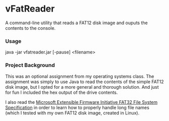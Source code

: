 # vFatReader

A command-line utility that reads a FAT12 disk image and ouputs the contents to the console.

### Usage
java -jar vfatreader.jar [-pause] \<filename\>

### Project Background
This was an optional assignment from my operating systems class. The assignment was simply to use Java to read the contents of the simple FAT12 disk image, but I opted for a more general and thorough solution. And just for fun I included the hex output of the drive contents.

I also read the [Microsoft Extensible Firmware Initiative FAT32 File System Specification](http://download.microsoft.com/download/1/6/1/161ba512-40e2-4cc9-843a-923143f3456c/fatgen103.doc) in order to learn how to properly handle long file names (which I tested with my own FAT12 disk image, created in Linux).
